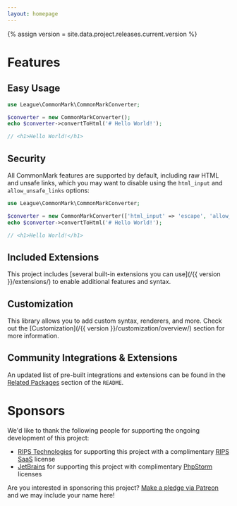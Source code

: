 ```yaml
---
layout: homepage
---
```


{% assign version = site.data.project.releases.current.version %}

# Features

## Easy Usage

```php
use League\CommonMark\CommonMarkConverter;

$converter = new CommonMarkConverter();
echo $converter->convertToHtml('# Hello World!');

// <h1>Hello World!</h1>
```

## Security

All CommonMark features are supported by default, including raw HTML and unsafe links, which you may want to disable using the `html_input` and `allow_unsafe_links` options:

```php
use League\CommonMark\CommonMarkConverter;

$converter = new CommonMarkConverter(['html_input' => 'escape', 'allow_unsafe_links' => false]);
echo $converter->convertToHtml('# Hello World!');

// <h1>Hello World!</h1>
```

## Included Extensions

This project includes [several built-in extensions you can use](/{{ version }}/extensions/) to enable additional features and syntax.

## Customization

This library allows you to add custom syntax, renderers, and more.  Check out the [Customization](/{{ version }}/customization/overview/) section for more information.

## Community Integrations & Extensions

An updated list of pre-built integrations and extensions can be found in the [Related Packages](https://github.com/thephpleague/commonmark#%EF%B8%8F-related-packages) section of the `README`.

# Sponsors

We'd like to thank the following people for supporting the ongoing development of this project:

 - [RIPS Technologies](https://www.ripstech.com/) for supporting this project with a complimentary [RIPS SaaS](https://www.ripstech.com/product/) license
 - [JetBrains](https://www.jetbrains.com/) for supporting this project with complimentary [PhpStorm](https://www.jetbrains.com/phpstorm/) licenses

Are you interested in sponsoring this project? [Make a pledge via Patreon](https://www.patreon.com/join/colinodell) and we may include your name here!
